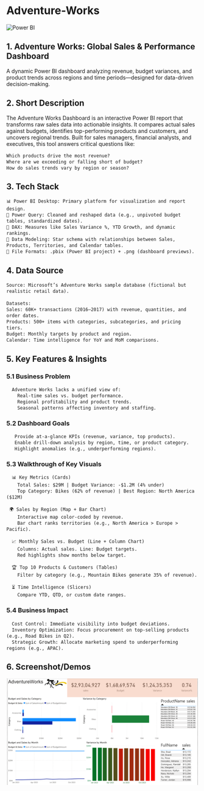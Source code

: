 # Adventure-Works
![Power BI](https://img.shields.io/badge/Power%20BI-Data%20Viz-yellow?logo=powerbi)

## 1. Adventure Works: Global Sales & Performance Dashboard
A dynamic Power BI dashboard analyzing revenue, budget variances, and product trends across regions and time periods—designed for data-driven decision-making.

## 2. Short Description
The Adventure Works Dashboard is an interactive Power BI report that transforms raw sales data into actionable insights. It compares actual sales against budgets, identifies top-performing products and customers, and uncovers regional trends. Built for sales managers, financial analysts, and executives, this tool answers critical questions like:

    Which products drive the most revenue?
    Where are we exceeding or falling short of budget?
    How do sales trends vary by region or season?

## 3. Tech Stack
    📊 Power BI Desktop: Primary platform for visualization and report design.
    🔧 Power Query: Cleaned and reshaped data (e.g., unpivoted budget tables, standardized dates).
    🧮 DAX: Measures like Sales Variance %, YTD Growth, and dynamic rankings.
    🔗 Data Modeling: Star schema with relationships between Sales, Products, Territories, and Calendar tables.
    📁 File Formats: .pbix (Power BI project) + .png (dashboard previews).

## 4. Data Source
    Source: Microsoft’s Adventure Works sample database (fictional but realistic retail data).
  
    Datasets:
    Sales: 60K+ transactions (2016–2017) with revenue, quantities, and order dates.
    Products: 500+ items with categories, subcategories, and pricing tiers.
    Budget: Monthly targets by product and region.
    Calendar: Time intelligence for YoY and MoM comparisons.

## 5. Key Features & Insights

   ### 5.1 Business Problem
      Adventure Works lacks a unified view of:
        Real-time sales vs. budget performance.
        Regional profitability and product trends.
        Seasonal patterns affecting inventory and staffing.
        
   ### 5.2 Dashboard Goals
       Provide at-a-glance KPIs (revenue, variance, top products).
       Enable drill-down analysis by region, time, or product category.
       Highlight anomalies (e.g., underperforming regions).
        
   ### 5.3 Walkthrough of Key Visuals
      📊 Key Metrics (Cards)
        Total Sales: $29M | Budget Variance: -$1.2M (4% under)
        Top Category: Bikes (62% of revenue) | Best Region: North America ($12M)
        
     🌍 Sales by Region (Map + Bar Chart)
        Interactive map color-coded by revenue.
        Bar chart ranks territories (e.g., North America > Europe > Pacific).
        
      📈 Monthly Sales vs. Budget (Line + Column Chart)
        Columns: Actual sales. Line: Budget targets.
        Red highlights show months below target.
        
      🏆 Top 10 Products & Customers (Tables)
        Filter by category (e.g., Mountain Bikes generate 35% of revenue).
        
      ⏳ Time Intelligence (Slicers)
        Compare YTD, QTD, or custom date ranges.
        
   ### 5.4 Business Impact
      Cost Control: Immediate visibility into budget deviations.
      Inventory Optimization: Focus procurement on top-selling products (e.g., Road Bikes in Q2).
      Strategic Growth: Allocate marketing spend to underperforming regions (e.g., APAC).

## 6. Screenshot/Demos

![Dashboard Preview](https://github.com/nitikad58/Adventure-Works/blob/607faeb91d0bd9895c6f1892e079403d9dd08758/Screenshot%20of%20Adventure%20Works.png)
